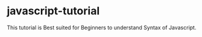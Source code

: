 # javascript-tutorial
This tutorial is Best suited for Beginners to understand Syntax of Javascript.
